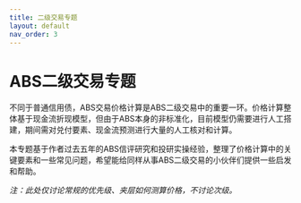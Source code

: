 ```yaml
---
title: 二级交易专题
layout: default
nav_order: 3
---
```


# ABS二级交易专题

不同于普通信用债，ABS交易价格计算是ABS二级交易中的重要一环。价格计算整体基于现金流折现模型，但由于ABS本身的非标准化，目前模型仍需要进行人工搭建，期间需对兑付要素、现金流预测进行大量的人工核对和计算。

本专题基于作者过去五年的ABS信评研究和投研实操经验，整理了价格计算中的关键要素和一些常见问题，希望能给同样从事ABS二级交易的小伙伴们提供一些启发和帮助。

*注：此处仅讨论常规的优先级、夹层如何测算价格，不讨论次级。*